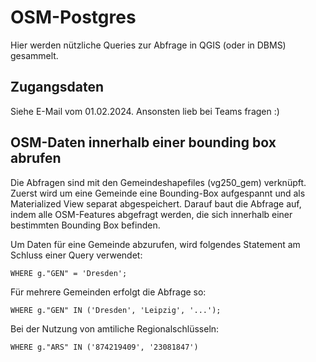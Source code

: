# OSM-Postgres

Hier werden nützliche Queries zur Abfrage in QGIS (oder in DBMS) gesammelt.

## Zugangsdaten

Siehe E-Mail vom 01.02.2024. Ansonsten lieb bei Teams fragen :)


## OSM-Daten innerhalb einer bounding box abrufen

Die Abfragen sind mit den Gemeindeshapefiles (vg250_gem) verknüpft. Zuerst wird um eine Gemeinde eine Bounding-Box aufgespannt und als Materialized View separat abgespeichert. Darauf baut die Abfrage auf, indem alle OSM-Features abgefragt werden, die sich innerhalb einer bestimmten Bounding Box befinden.

Um Daten für eine Gemeinde abzurufen, wird folgendes Statement am Schluss einer Query verwendet:

`WHERE g."GEN" = 'Dresden';`

Für mehrere Gemeinden erfolgt die Abfrage so:

`WHERE g."GEN" IN ('Dresden', 'Leipzig', '...');`

Bei der Nutzung von amtiliche Regionalschlüsseln:

`WHERE g."ARS" IN ('874219409', '23081847')`
